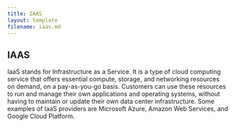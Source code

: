 ```yaml
---
title: IAAS
layout: template
filename: iaas.md
--- 
```

## IAAS
IaaS stands for Infrastructure as a Service. It is a type of cloud computing service that offers essential compute, storage, and networking resources on demand, on a pay-as-you-go basis. Customers can use these resources to run and manage their own applications and operating systems, without having to maintain or update their own data center infrastructure. Some examples of IaaS providers are Microsoft Azure, Amazon Web Services, and Google Cloud Platform.
